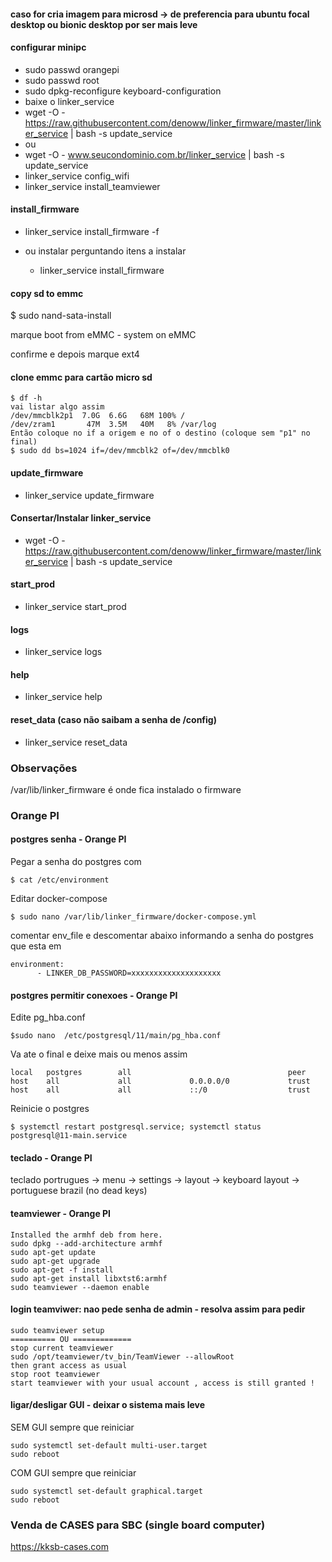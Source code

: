 #### caso for cria imagem para microsd -> de preferencia para ubuntu focal desktop ou bionic desktop por ser mais leve

#### configurar minipc


  - sudo passwd orangepi
  - sudo passwd root
  - sudo dpkg-reconfigure keyboard-configuration
  - baixe o linker_service
  - wget -O - https://raw.githubusercontent.com/denoww/linker_firmware/master/linker_service | bash -s update_service
  - ou
  - wget -O - www.seucondominio.com.br/linker_service | bash -s update_service
  - linker_service config_wifi
  - linker_service install_teamviewer

#### install_firmware

  - linker_service install_firmware -f


- ou instalar perguntando itens a instalar
  - linker_service install_firmware

#### copy sd to emmc

$ sudo nand-sata-install

marque boot from eMMC - system on eMMC

confirme e depois marque ext4

#### clone emmc para cartão micro sd

```
$ df -h
vai listar algo assim
/dev/mmcblk2p1  7.0G  6.6G   68M 100% /
/dev/zram1       47M  3.5M   40M   8% /var/log
Então coloque no if a origem e no of o destino (coloque sem "p1" no final)
$ sudo dd bs=1024 if=/dev/mmcblk2 of=/dev/mmcblk0
```

#### update_firmware

- linker_service update_firmware

#### Consertar/Instalar linker_service

- wget -O - https://raw.githubusercontent.com/denoww/linker_firmware/master/linker_service | bash -s update_service

#### start_prod

- linker_service start_prod

#### logs

- linker_service logs

#### help

- linker_service help

#### reset_data (caso não saibam a senha de /config)

- linker_service reset_data


### Observações

/var/lib/linker_firmware é onde fica instalado o firmware


### Orange PI

#### postgres senha - Orange PI

Pegar a senha do postgres com

```$ cat /etc/environment```

Editar docker-compose

```$ sudo nano /var/lib/linker_firmware/docker-compose.yml```

comentar env_file e descomentar abaixo informando a senha do postgres que esta em 

```
environment:
      - LINKER_DB_PASSWORD=xxxxxxxxxxxxxxxxxxxx
```


#### postgres permitir conexoes - Orange PI

Edite pg_hba.conf

```$sudo nano  /etc/postgresql/11/main/pg_hba.conf```

Va ate o final e deixe mais ou menos assim

```
local   postgres        all                                   peer
host    all             all             0.0.0.0/0             trust
host    all             all             ::/0                  trust
```
Reinicie o postgres

```$ systemctl restart postgresql.service; systemctl status postgresql@11-main.service```

#### teclado - Orange PI

teclado portrugues -> menu -> settings -> layout -> keyboard layout -> portuguese brazil (no dead keys)

#### teamviewer - Orange PI

```
Installed the armhf deb from here.
sudo dpkg --add-architecture armhf
sudo apt-get update
sudo apt-get upgrade
sudo apt-get -f install
sudo apt-get install libxtst6:armhf
sudo teamviewer --daemon enable
```
#### login teamviwer: nao pede senha de admin - resolva assim para pedir

```
sudo teamviewer setup
========== OU =============
stop current teamviewer
sudo /opt/teamviewer/tv_bin/TeamViewer --allowRoot
then grant access as usual
stop root teamviewer
start teamviewer with your usual account , access is still granted !
```

#### ligar/desligar GUI - deixar o sistema mais leve

SEM GUI sempre que reiniciar

```
sudo systemctl set-default multi-user.target
sudo reboot
```

COM GUI sempre que reiniciar

```
sudo systemctl set-default graphical.target
sudo reboot
```

### Venda de CASES para SBC (single board computer)

https://kksb-cases.com
